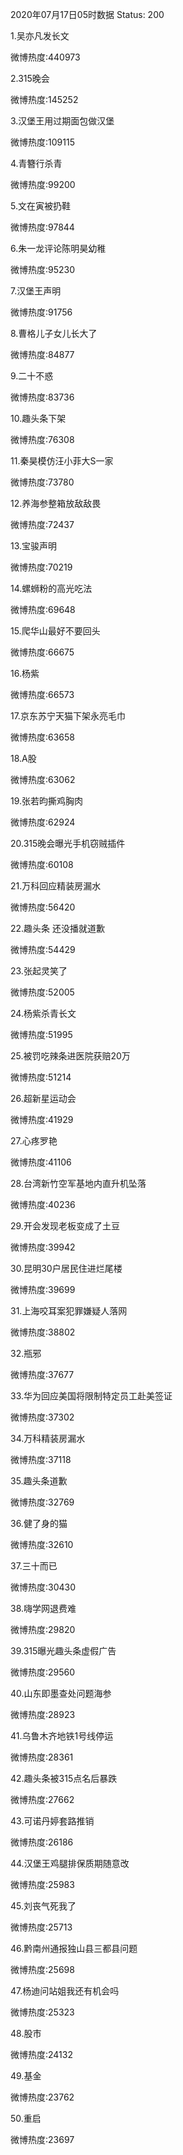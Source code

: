 2020年07月17日05时数据
Status: 200

1.吴亦凡发长文

微博热度:440973

2.315晚会

微博热度:145252

3.汉堡王用过期面包做汉堡

微博热度:109115

4.青簪行杀青

微博热度:99200

5.文在寅被扔鞋

微博热度:97844

6.朱一龙评论陈明昊幼稚

微博热度:95230

7.汉堡王声明

微博热度:91756

8.曹格儿子女儿长大了

微博热度:84877

9.二十不惑

微博热度:83736

10.趣头条下架

微博热度:76308

11.秦昊模仿汪小菲大S一家

微博热度:73780

12.养海参整箱放敌敌畏

微博热度:72437

13.宝骏声明

微博热度:70219

14.螺蛳粉的高光吃法

微博热度:69648

15.爬华山最好不要回头

微博热度:66675

16.杨紫

微博热度:66573

17.京东苏宁天猫下架永亮毛巾

微博热度:63658

18.A股

微博热度:63062

19.张若昀撕鸡胸肉

微博热度:62924

20.315晚会曝光手机窃贼插件

微博热度:60108

21.万科回应精装房漏水

微博热度:56420

22.趣头条 还没播就道歉

微博热度:54429

23.张起灵笑了

微博热度:52005

24.杨紫杀青长文

微博热度:51995

25.被罚吃辣条进医院获赔20万

微博热度:51214

26.超新星运动会

微博热度:41929

27.心疼罗艳

微博热度:41106

28.台湾新竹空军基地内直升机坠落

微博热度:40236

29.开会发现老板变成了土豆

微博热度:39942

30.昆明30户居民住进烂尾楼

微博热度:39699

31.上海咬耳案犯罪嫌疑人落网

微博热度:38802

32.瓶邪

微博热度:37677

33.华为回应美国将限制特定员工赴美签证

微博热度:37302

34.万科精装房漏水

微博热度:37118

35.趣头条道歉

微博热度:32769

36.健了身的猫

微博热度:32610

37.三十而已

微博热度:30430

38.嗨学网退费难

微博热度:29820

39.315曝光趣头条虚假广告

微博热度:29560

40.山东即墨查处问题海参

微博热度:28923

41.乌鲁木齐地铁1号线停运

微博热度:28361

42.趣头条被315点名后暴跌

微博热度:27662

43.可诺丹婷套路推销

微博热度:26186

44.汉堡王鸡腿排保质期随意改

微博热度:25983

45.刘丧气死我了

微博热度:25713

46.黔南州通报独山县三都县问题

微博热度:25698

47.杨迪问站姐我还有机会吗

微博热度:25323

48.股市

微博热度:24132

49.基金

微博热度:23762

50.重启

微博热度:23697


